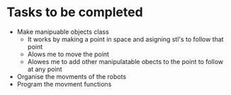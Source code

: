 # Tasks to be completed

- Make manipuable objects class
  - It works by making a point in space and asigning stl's to follow that point
  - Alows me to move the point
  - Alowes me to add other manipulatable obects to the point to follow at any point
- Organise the movments of the robots
- Program the movment functions
